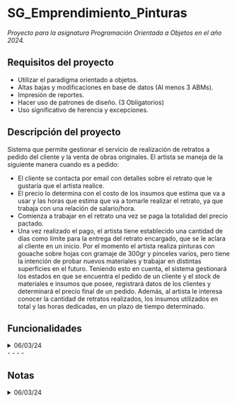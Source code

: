 # SG_Emprendimiento_Pinturas

_Proyecto para la asignatura Programación Orientada a Objetos en el año 2024._

## Requisitos del proyecto
* Utilizar el paradigma orientado a objetos.
* Altas bajas y modificaciones en base de datos (Al menos 3 ABMs).
* Impresión de reportes.
* Hacer uso de patrones de diseño. (3 Obligatorios)
* Uso significativo de herencia y excepciones.

## Descripción del proyecto
Sistema que permite gestionar el servicio de realización de retratos a pedido del cliente y la venta de obras originales.
El artista se maneja de la siguiente manera cuando es a pedido:
* El cliente se contacta por email con detalles sobre el retrato que le gustaría que el artista realice.
* El precio lo determina con el costo de los insumos que estima que va a usar y las horas que estima que va a tomarle realizar el retrato, ya que trabaja con una relación de salario/hora.
* Comienza a trabajar en el retrato una vez se paga la totalidad del precio pactado.
* Una vez realizado el pago, el artista tiene establecido una cantidad de días como límite para la entrega del retrato encargado, que se le aclara al cliente en un inicio.
Por el momento el artista realiza pinturas con gouache sobre hojas con gramaje de 300gr y pinceles varios, pero tiene la intención de probar nuevos materiales y trabajar en distintas superficies en el futuro.
Teniendo esto en cuenta, el sistema gestionará los estados en que se encuentra el pedido de un cliente y el stock de materiales e insumos que posee, registrará datos de los clientes y determinará el precio final de un pedido.
Además, al artista le interesa conocer la cantidad de retratos realizados, los insumos utilizados en total y las horas dedicadas, en un plazo de tiempo determinado.

## Funcionalidades

<details>
<summary>06/03/24</summary>

### Gestión de Pedidos
* Un pedido contiene los siguientes datos:
    * Nombre y apellido del cliente.
    * DNI del cliente
    * Número del pedido
    * Detalle
        * Al presupuestar un pedido:
            * Fecha de entrega estimada
            * Botón que genera una carpeta para guardar imagenes de referencia para el retrato.
            * Requisitos del cliente
        * En los estados “pendiente” y “en proceso”:
            * Fecha de entrega estimada
            * Botón que abre la carpeta en la que se encuentran las referencias para el retrato.
            * Requisitos del cliente.
        * Al finalizar un pedido:
            * Fecha de entrega estimada
    * Días restantes para la entrega del retrato (Todos los estados menos “presupuestado” y “entregado”)
* Un pedido pasa por los siguientes estados:
    * PRESUPUESTADO
    * DECLINADO
    * PENDIENTE
    * EN PROCESO
    * FINALIZADO
    * EMPAQUETADO
    * ENTREGADO AL CORREO
    * EN CAMINO
    * ENTREGADO AL CLIENTE

### Registro de Clientes y sus pedidos
* Datos del cliente:
    * Nombre
    * Apellido
    * DNI
    * Email de contacto
* Listado de pedidos del cliente ordenados por número y el estado en el que se encuentran.
* Vista para que los clientes, al ingresar su DNI, puedan ver el estado de sus pedidos.

### Impresión de reportes
* Se realizan reportes mensuales, para acceder a ellos debe ingresar el mes y año del que desea obtener los datos (MMAAAA).
* Los reportes a realizarse son los siguientes:
    * Listado de pedidos y clientes.
    * Listado de costos y ventas, y cálculo de ganancias.


</details>
- - - -

## Notas

<details>
<summary>06/03/24</summary>

* Ahora entiendo para qué funciona el patron DAO (Data Access Object). Permite separar la lógica de negocios del programa de la lógica de la base de datos.
    * El código se vuelve más mantenible, ya que si se cambia el lenguaje de la base de datos, la lógica de negocio no se ve modificada, solo la clase que maneja la conexión con la base de datos.
    * Permite que se cumpla el principio Single Responsability de SOLID, el cuál indica que una clase debe tener una única responsabilidad. De esta manera la clase Pedido maneja la lógica de negocio del pedido, mientras que PedidoDAO maneja los ABM en la base de datos.
    * Se realiza la abstracción, uno de los cuatros pilares de POO, ya que solo las clases DAO acceden a los datos de la base de datos, el resto del programa no necesita conocer como se trabaja con ella.
    * Todas estas cosas hacen que el código sea más robusto.

</details>
